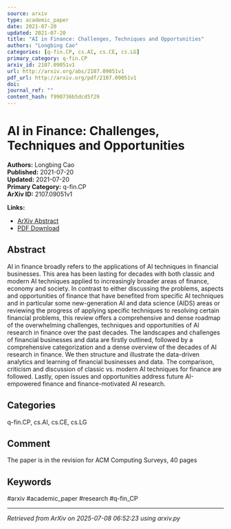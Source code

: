 ```yaml
---
source: arxiv
type: academic_paper
date: 2021-07-20
updated: 2021-07-20
title: "AI in Finance: Challenges, Techniques and Opportunities"
authors: "Longbing Cao"
categories: [q-fin.CP, cs.AI, cs.CE, cs.LG]
primary_category: q-fin.CP
arxiv_id: 2107.09051v1
url: http://arxiv.org/abs/2107.09051v1
pdf_url: http://arxiv.org/pdf/2107.09051v1
doi: 
journal_ref: ""
content_hash: f990736b5dcd5f29
---
```


# AI in Finance: Challenges, Techniques and Opportunities

**Authors:** Longbing Cao  
**Published:** 2021-07-20  
**Updated:** 2021-07-20  
**Primary Category:** q-fin.CP  
**ArXiv ID:** 2107.09051v1  

**Links:**
- [ArXiv Abstract](http://arxiv.org/abs/2107.09051v1)
- [PDF Download](http://arxiv.org/pdf/2107.09051v1)


## Abstract

AI in finance broadly refers to the applications of AI techniques in
financial businesses. This area has been lasting for decades with both classic
and modern AI techniques applied to increasingly broader areas of finance,
economy and society. In contrast to either discussing the problems, aspects and
opportunities of finance that have benefited from specific AI techniques and in
particular some new-generation AI and data science (AIDS) areas or reviewing
the progress of applying specific techniques to resolving certain financial
problems, this review offers a comprehensive and dense roadmap of the
overwhelming challenges, techniques and opportunities of AI research in finance
over the past decades. The landscapes and challenges of financial businesses
and data are firstly outlined, followed by a comprehensive categorization and a
dense overview of the decades of AI research in finance. We then structure and
illustrate the data-driven analytics and learning of financial businesses and
data. The comparison, criticism and discussion of classic vs. modern AI
techniques for finance are followed. Lastly, open issues and opportunities
address future AI-empowered finance and finance-motivated AI research.

## Categories

q-fin.CP, cs.AI, cs.CE, cs.LG



## Comment

The paper is in the revision for ACM Computing Surveys, 40 pages


## Keywords

#arxiv #academic_paper #research #q-fin_CP

---
*Retrieved from ArXiv on 2025-07-08 06:52:23 using arxiv.py*
